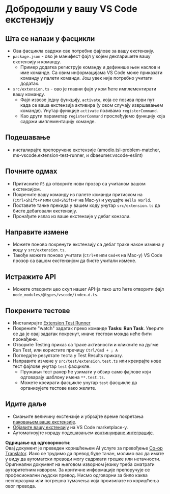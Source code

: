 <!--
CO_OP_TRANSLATOR_METADATA:
{
  "original_hash": "62b2632720dd39ef391d6b60b9b4bfb8",
  "translation_date": "2025-07-16T17:40:03+00:00",
  "source_file": "code/09.UpdateSamples/Aug/vscode/phiext/vsc-extension-quickstart.md",
  "language_code": "sr"
}
-->
# Добродошли у вашу VS Code екстензију

## Шта се налази у фасцикли

* Ова фасцикла садржи све потребне фајлове за вашу екстензију.
* `package.json` - ово је манифест фајл у којем декларишете вашу екстензију и команду.
  * Пример додатка региструје команду и дефинише њен наслов и име команде. Са овим информацијама VS Code може приказати команду у палети команди. Још увек није потребно учитати додатак.
* `src/extension.ts` - ово је главни фајл у ком ћете имплементирати вашу команду.
  * Фајл извозе једну функцију, `activate`, која се позива први пут када се ваша екстензија активира (у овом случају извршавањем команде). Унутар функције `activate` позивамо `registerCommand`.
  * Као други параметар `registerCommand` прослеђујемо функцију која садржи имплементацију команде.

## Подешавање

* инсталирајте препоручене екстензије (amodio.tsl-problem-matcher, ms-vscode.extension-test-runner, и dbaeumer.vscode-eslint)

## Почните одмах

* Притисните `F5` да отворите нови прозор са учитаном вашом екстензијом.
* Покрените вашу команду из палете команди притиском на (`Ctrl+Shift+P` или `Cmd+Shift+P` на Mac-у) и укуцајте `Hello World`.
* Поставите тачке прекида у вашем коду унутар `src/extension.ts` да бисте дебаговали екстензију.
* Пронађите излаз из ваше екстензије у дебаг конзоли.

## Направите измене

* Можете поново покренути екстензију са дебаг траке након измена у коду у `src/extension.ts`.
* Такође можете поново учитати (`Ctrl+R` или `Cmd+R` на Mac-у) VS Code прозор са вашом екстензијом да бисте учитали измене.

## Истражите API

* Можете отворити цео скуп нашег API-ја тако што ћете отворити фајл `node_modules/@types/vscode/index.d.ts`.

## Покрените тестове

* Инсталирајте [Extension Test Runner](https://marketplace.visualstudio.com/items?itemName=ms-vscode.extension-test-runner)
* Покрените "watch" задатак преко команде **Tasks: Run Task**. Уверите се да је овај задатак покренут, иначе тестови можда неће бити пронађени.
* Отворите Testing приказ са траке активности и кликните на дугме Run Test, или користите пречицу `Ctrl/Cmd + ; A`
* Погледајте резултате теста у Test Results приказу.
* Направите измене у `src/test/extension.test.ts` или креирајте нове тест фајлове унутар `test` фасцикле.
  * Пружањи тест ранер ће узимати у обзир само фајлове који одговарају шаблону имена `**.test.ts`.
  * Можете креирати фасцикле унутар `test` фасцикле да организујете тестове како желите.

## Идите даље

* Смањите величину екстензије и убрзајте време покретања [паковањем ваше екстензије](https://code.visualstudio.com/api/working-with-extensions/bundling-extension).
* [Објавите вашу екстензију](https://code.visualstudio.com/api/working-with-extensions/publishing-extension) на VS Code marketplace-у.
* Аутоматизујте израду подешавањем [континуиране интеграције](https://code.visualstudio.com/api/working-with-extensions/continuous-integration).

**Одрицање од одговорности**:  
Овај документ је преведен коришћењем AI услуге за превођење [Co-op Translator](https://github.com/Azure/co-op-translator). Иако се трудимо да превод буде тачан, молимо вас да имате у виду да аутоматски преводи могу садржати грешке или нетачности. Оригинални документ на његовом изворном језику треба сматрати ауторитетним извором. За критичне информације препоручује се професионални људски превод. Нисмо одговорни за било каква неспоразума или погрешна тумачења која произилазе из коришћења овог превода.